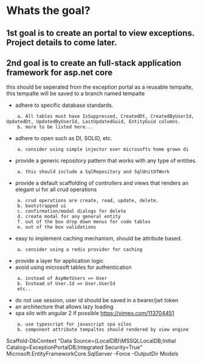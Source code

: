 # Whats the goal?

## 1st goal is to create an portal to view exceptions.  Project details to come later.
## 2nd goal is to create an full-stack application framework for asp.net core 
this should be seperated from the exception portal as a reusable tempalte, this tempalte will be saved to a branch named tempalte
	
* adhere to specific database standards.
```
	a. All tables must have IsSuppressed, CreatedDt, CreatedByUserId, UpdatedDt, UpdatedByUserId, LastUpdatedGuid, EntityGuid columns.
	b. more to be listed here...
```
* adhere to open such as DI, SOLID, etc.
```
	a. consider using simple injector over microsofts home grown di 
```
* provide a generic repository pattern that works with any type of entities.
```
	a. this should include a SqlRepository and SqlUnitOfWork 
```
* provide a default scaffolding of controllers and views that renders an elegant ui for all crud operations
```
	a. crud operations are create, read, update, delete. 
	b. bootstrapped ui
	c. confirmation/modal dialogs for delete
	d. create modal for any general entity
	f. out of the box drop down menus for code tables
	e. out of the box validations 
```
* easy to implement caching mechanism, should be attribute based.
```
	a. consider using a redis provider for caching
```
* provide a layer for application logic
* avoid using microsoft tables  for authentication
```
	a. instead of AspNetUsers => User
	b. Instead of User.Id => User.UserId
	etc..
```
* do not use session, user id should be saved in a bearer/jwt token
* an architecture that allows lazy loading
* spa silo with angular 2 if possible https://vimeo.com/113704451 
```
	a. use typescript for javascript spa silos
	b. component attribute tempaltes should rendered by view engine
```



Scaffold-DbContext "Data Source=(LocalDB)\MSSQLLocalDB;Initial Catalog=ExceptionPortalDB;Integrated Security=True" Microsoft.EntityFrameworkCore.SqlServer -Force -OutputDir Models